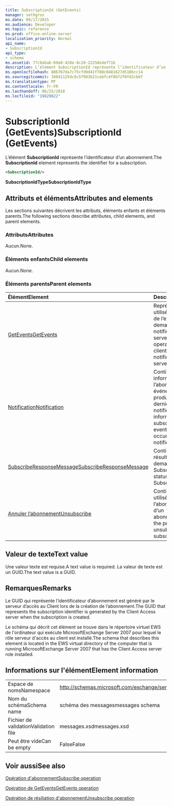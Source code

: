 ```yaml
---
title: SubscriptionId (GetEvents)
manager: sethgros
ms.date: 09/17/2015
ms.audience: Developer
ms.topic: reference
ms.prod: office-online-server
localization_priority: Normal
api_name:
- SubscriptionId
api_type:
- schema
ms.assetid: 77c0abab-69e8-428e-8c20-22258e4ef71b
description: L’élément SubscriptionId représente l’identificateur d’un abonnement.
ms.openlocfilehash: 8867b7da7c75cfd9d41f708c0481627d5186cc14
ms.sourcegitcommit: 34041125dc8c5f993b21cebfc4f8b72f0fd2cb6f
ms.translationtype: MT
ms.contentlocale: fr-FR
ms.lasthandoff: 06/25/2018
ms.locfileid: "19829622"
---
```

# <a name="subscriptionid-getevents"></a><span data-ttu-id="49dbe-103">SubscriptionId (GetEvents)</span><span class="sxs-lookup"><span data-stu-id="49dbe-103">SubscriptionId (GetEvents)</span></span>

<span data-ttu-id="49dbe-104">L’élément **SubscriptionId** représente l’identificateur d’un abonnement.</span><span class="sxs-lookup"><span data-stu-id="49dbe-104">The **SubscriptionId** element represents the identifier for a subscription.</span></span> 
  
```xml
<SubscriptionId/>
```

 <span data-ttu-id="49dbe-105">**SubscriptionIdType**</span><span class="sxs-lookup"><span data-stu-id="49dbe-105">**SubscriptionIdType**</span></span>
## <a name="attributes-and-elements"></a><span data-ttu-id="49dbe-106">Attributs et éléments</span><span class="sxs-lookup"><span data-stu-id="49dbe-106">Attributes and elements</span></span>

<span data-ttu-id="49dbe-107">Les sections suivantes décrivent les attributs, éléments enfants et éléments parents.</span><span class="sxs-lookup"><span data-stu-id="49dbe-107">The following sections describe attributes, child elements, and parent elements.</span></span>
  
### <a name="attributes"></a><span data-ttu-id="49dbe-108">Attributs</span><span class="sxs-lookup"><span data-stu-id="49dbe-108">Attributes</span></span>

<span data-ttu-id="49dbe-109">Aucun.</span><span class="sxs-lookup"><span data-stu-id="49dbe-109">None.</span></span>
  
### <a name="child-elements"></a><span data-ttu-id="49dbe-110">Éléments enfants</span><span class="sxs-lookup"><span data-stu-id="49dbe-110">Child elements</span></span>

<span data-ttu-id="49dbe-111">Aucun.</span><span class="sxs-lookup"><span data-stu-id="49dbe-111">None.</span></span>
  
### <a name="parent-elements"></a><span data-ttu-id="49dbe-112">Éléments parents</span><span class="sxs-lookup"><span data-stu-id="49dbe-112">Parent elements</span></span>

|<span data-ttu-id="49dbe-113">**Élément**</span><span class="sxs-lookup"><span data-stu-id="49dbe-113">**Element**</span></span>|<span data-ttu-id="49dbe-114">**Description**</span><span class="sxs-lookup"><span data-stu-id="49dbe-114">**Description**</span></span>|
|:-----|:-----|
|[<span data-ttu-id="49dbe-115">GetEvents</span><span class="sxs-lookup"><span data-stu-id="49dbe-115">GetEvents</span></span>](getevents.md) <br/> |<span data-ttu-id="49dbe-116">Représente l’opération utilisée par les clients de l’extraction pour demander des notifications à partir du serveur.</span><span class="sxs-lookup"><span data-stu-id="49dbe-116">Represents the operation used by pull clients to request notifications from the server.</span></span>  <br/> |
|[<span data-ttu-id="49dbe-117">Notification</span><span class="sxs-lookup"><span data-stu-id="49dbe-117">Notification</span></span>](notification-ex15websvcsotherref.md) <br/> |<span data-ttu-id="49dbe-118">Contient des informations sur l’abonnement et les événements qui se sont produites depuis la dernière notification.</span><span class="sxs-lookup"><span data-stu-id="49dbe-118">Contains information about the subscription and the events that have occurred since the last notification.</span></span>  <br/> |
|[<span data-ttu-id="49dbe-119">SubscribeResponseMessage</span><span class="sxs-lookup"><span data-stu-id="49dbe-119">SubscribeResponseMessage</span></span>](subscriberesponsemessage.md) <br/> |<span data-ttu-id="49dbe-120">Contient l’état et les résultats d’une demande Subscribe.</span><span class="sxs-lookup"><span data-stu-id="49dbe-120">Contains the status and result of a Subscribe request.</span></span>  <br/> |
|[<span data-ttu-id="49dbe-121">Annuler l’abonnement</span><span class="sxs-lookup"><span data-stu-id="49dbe-121">Unsubscribe</span></span>](unsubscribe.md) <br/> |<span data-ttu-id="49dbe-122">Contient les propriétés utilisées pour annuler l’abonnement à partir d’un abonnement.</span><span class="sxs-lookup"><span data-stu-id="49dbe-122">Contains the properties used to unsubscribe from a subscription.</span></span>  <br/> |
   
## <a name="text-value"></a><span data-ttu-id="49dbe-123">Valeur de texte</span><span class="sxs-lookup"><span data-stu-id="49dbe-123">Text value</span></span>

<span data-ttu-id="49dbe-124">Une valeur texte est requise.</span><span class="sxs-lookup"><span data-stu-id="49dbe-124">A text value is required.</span></span> <span data-ttu-id="49dbe-125">La valeur de texte est un GUID.</span><span class="sxs-lookup"><span data-stu-id="49dbe-125">The text value is a GUID.</span></span>
  
## <a name="remarks"></a><span data-ttu-id="49dbe-126">Remarques</span><span class="sxs-lookup"><span data-stu-id="49dbe-126">Remarks</span></span>

<span data-ttu-id="49dbe-127">Le GUID qui représente l’identificateur d’abonnement est généré par le serveur d’accès au Client lors de la création de l’abonnement.</span><span class="sxs-lookup"><span data-stu-id="49dbe-127">The GUID that represents the subscription identifier is generated by the Client Access server when the subscription is created.</span></span>
  
<span data-ttu-id="49dbe-128">Le schéma qui décrit cet élément se trouve dans le répertoire virtuel EWS de l'ordinateur qui exécute MicrosoftExchange Server 2007 pour lequel le rôle serveur d'accès au client est installé.</span><span class="sxs-lookup"><span data-stu-id="49dbe-128">The schema that describes this element is located in the EWS virtual directory of the computer that is running MicrosoftExchange Server 2007 that has the Client Access server role installed.</span></span>
  
## <a name="element-information"></a><span data-ttu-id="49dbe-129">Informations sur l'élément</span><span class="sxs-lookup"><span data-stu-id="49dbe-129">Element information</span></span>

|||
|:-----|:-----|
|<span data-ttu-id="49dbe-130">Espace de noms</span><span class="sxs-lookup"><span data-stu-id="49dbe-130">Namespace</span></span>  <br/> |http://schemas.microsoft.com/exchange/services/2006/messages  <br/> |
|<span data-ttu-id="49dbe-131">Nom du schéma</span><span class="sxs-lookup"><span data-stu-id="49dbe-131">Schema name</span></span>  <br/> |<span data-ttu-id="49dbe-132">schéma des messages</span><span class="sxs-lookup"><span data-stu-id="49dbe-132">messages schema</span></span>  <br/> |
|<span data-ttu-id="49dbe-133">Fichier de validation</span><span class="sxs-lookup"><span data-stu-id="49dbe-133">Validation file</span></span>  <br/> |<span data-ttu-id="49dbe-134">messages.xsd</span><span class="sxs-lookup"><span data-stu-id="49dbe-134">messages.xsd</span></span>  <br/> |
|<span data-ttu-id="49dbe-135">Peut être vide</span><span class="sxs-lookup"><span data-stu-id="49dbe-135">Can be empty</span></span>  <br/> |<span data-ttu-id="49dbe-136">False</span><span class="sxs-lookup"><span data-stu-id="49dbe-136">False</span></span>  <br/> |
   
## <a name="see-also"></a><span data-ttu-id="49dbe-137">Voir aussi</span><span class="sxs-lookup"><span data-stu-id="49dbe-137">See also</span></span>



[<span data-ttu-id="49dbe-138">Opération d'abonnement</span><span class="sxs-lookup"><span data-stu-id="49dbe-138">Subscribe operation</span></span>](subscribe-operation.md)
  
[<span data-ttu-id="49dbe-139">Opération de GetEvents</span><span class="sxs-lookup"><span data-stu-id="49dbe-139">GetEvents operation</span></span>](getevents-operation.md)
  
[<span data-ttu-id="49dbe-140">Opération de résiliation d'abonnement</span><span class="sxs-lookup"><span data-stu-id="49dbe-140">Unsubscribe operation</span></span>](unsubscribe-operation.md)

